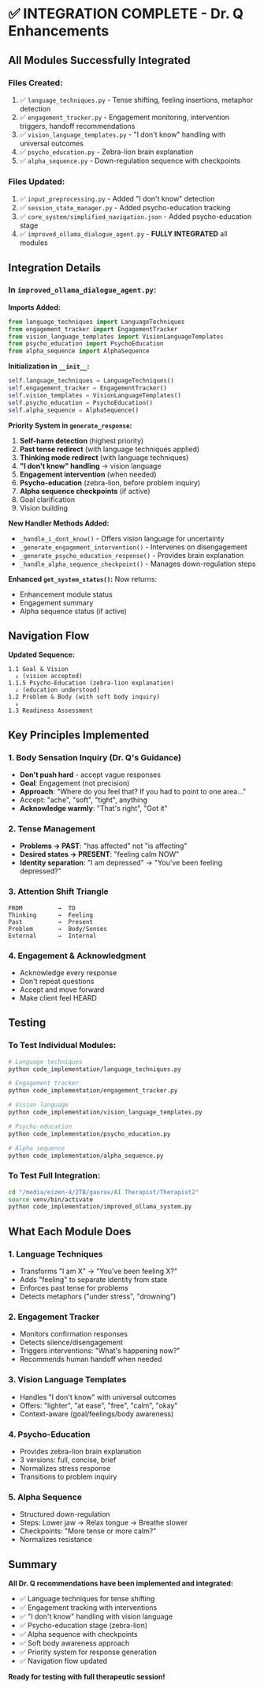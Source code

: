 # ✅ INTEGRATION COMPLETE - Dr. Q Enhancements

## All Modules Successfully Integrated

### Files Created:
1. ✅ `language_techniques.py` - Tense shifting, feeling insertions, metaphor detection
2. ✅ `engagement_tracker.py` - Engagement monitoring, intervention triggers, handoff recommendations
3. ✅ `vision_language_templates.py` - "I don't know" handling with universal outcomes
4. ✅ `psycho_education.py` - Zebra-lion brain explanation
5. ✅ `alpha_sequence.py` - Down-regulation sequence with checkpoints

### Files Updated:
1. ✅ `input_preprocessing.py` - Added "I don't know" detection
2. ✅ `session_state_manager.py` - Added psycho-education tracking
3. ✅ `core_system/simplified_navigation.json` - Added psycho-education stage
4. ✅ `improved_ollama_dialogue_agent.py` - **FULLY INTEGRATED** all modules

## Integration Details

### In `improved_ollama_dialogue_agent.py`:

**Imports Added:**
```python
from language_techniques import LanguageTechniques
from engagement_tracker import EngagementTracker
from vision_language_templates import VisionLanguageTemplates
from psycho_education import PsychoEducation
from alpha_sequence import AlphaSequence
```

**Initialization in `__init__`:**
```python
self.language_techniques = LanguageTechniques()
self.engagement_tracker = EngagementTracker()
self.vision_templates = VisionLanguageTemplates()
self.psycho_education = PsychoEducation()
self.alpha_sequence = AlphaSequence()
```

**Priority System in `generate_response`:**
1. **Self-harm detection** (highest priority)
2. **Past tense redirect** (with language techniques applied)
3. **Thinking mode redirect** (with language techniques)
4. **"I don't know" handling** → vision language
5. **Engagement intervention** (when needed)
6. **Psycho-education** (zebra-lion, before problem inquiry)
7. **Alpha sequence checkpoints** (if active)
8. Goal clarification
9. Vision building

**New Handler Methods Added:**
- `_handle_i_dont_know()` - Offers vision language for uncertainty
- `_generate_engagement_intervention()` - Intervenes on disengagement
- `_generate_psycho_education_response()` - Provides brain explanation
- `_handle_alpha_sequence_checkpoint()` - Manages down-regulation steps

**Enhanced `get_system_status()`:**
Now returns:
- Enhancement module status
- Engagement summary
- Alpha sequence status (if active)

## Navigation Flow

**Updated Sequence:**
```
1.1 Goal & Vision
  ↓ (vision accepted)
1.1.5 Psycho-Education (zebra-lion explanation)
  ↓ (education understood)
1.2 Problem & Body (with soft body inquiry)
  ↓
1.3 Readiness Assessment
```

## Key Principles Implemented

### 1. Body Sensation Inquiry (Dr. Q's Guidance)
- **Don't push hard** - accept vague responses
- **Goal**: Engagement (not precision)
- **Approach**: "Where do you feel that? If you had to point to one area..."
- Accept: "ache", "soft", "tight", anything
- **Acknowledge warmly**: "That's right", "Got it"

### 2. Tense Management
- **Problems → PAST**: "has affected" not "is affecting"
- **Desired states → PRESENT**: "feeling calm NOW"
- **Identity separation**: "I am depressed" → "You've been feeling depressed?"

### 3. Attention Shift Triangle
```
FROM          →  TO
Thinking      →  Feeling
Past          →  Present
Problem       →  Body/Senses
External      →  Internal
```

### 4. Engagement & Acknowledgment
- Acknowledge every response
- Don't repeat questions
- Accept and move forward
- Make client feel HEARD

## Testing

### To Test Individual Modules:
```bash
# Language techniques
python code_implementation/language_techniques.py

# Engagement tracker
python code_implementation/engagement_tracker.py

# Vision language
python code_implementation/vision_language_templates.py

# Psycho-education
python code_implementation/psycho_education.py

# Alpha sequence
python code_implementation/alpha_sequence.py
```

### To Test Full Integration:
```bash
cd "/media/eizen-4/2TB/gaurav/AI Therapist/Therapist2"
source venv/bin/activate
python code_implementation/improved_ollama_system.py
```

## What Each Module Does

### 1. Language Techniques
- Transforms "I am X" → "You've been feeling X?"
- Adds "feeling" to separate identity from state
- Enforces past tense for problems
- Detects metaphors ("under stress", "drowning")

### 2. Engagement Tracker
- Monitors confirmation responses
- Detects silence/disengagement
- Triggers interventions: "What's happening now?"
- Recommends human handoff when needed

### 3. Vision Language Templates
- Handles "I don't know" with universal outcomes
- Offers: "lighter", "at ease", "free", "calm", "okay"
- Context-aware (goal/feelings/body awareness)

### 4. Psycho-Education
- Provides zebra-lion brain explanation
- 3 versions: full, concise, brief
- Normalizes stress response
- Transitions to problem inquiry

### 5. Alpha Sequence
- Structured down-regulation
- Steps: Lower jaw → Relax tongue → Breathe slower
- Checkpoints: "More tense or more calm?"
- Normalizes resistance

## Summary

**All Dr. Q recommendations have been implemented and integrated:**
- ✅ Language techniques for tense shifting
- ✅ Engagement tracking with interventions
- ✅ "I don't know" handling with vision language
- ✅ Psycho-education stage (zebra-lion)
- ✅ Alpha sequence with checkpoints
- ✅ Soft body awareness approach
- ✅ Priority system for response generation
- ✅ Navigation flow updated

**Ready for testing with full therapeutic session!**
